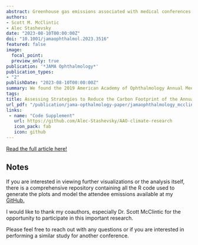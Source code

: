 ```yaml
---
abstract: Greenhouse gas emissions associated with medical conferences have been associated with climate change, and the effects of climate change have been associated with an increased incidence of ophthalmic diseases. Identifying practical strategies associated with reducing these emissions may be warranted.To assess greenhouse gas emissions associated with in-person and virtual meetings of the American Academy of Ophthalmology (AAO) and to conduct mitigation analyses to suggest strategies to reduce future emissions.Quality improvement study in which attendee and conference data were used to estimate emissions from in-person (October 12 to October 15, 2019, San Francisco, California) and virtual (November 13 to November 15, 2020) AAO annual meetings for 35 104 attendees. The data were also used to perform mitigation analyses to assess whether meeting format alterations could be used to reduce future emissions. Data were analyzed from December 21, 2021, to April 18, 2022.Attendance at a selected meeting. Total attendance was 23 190 participants in 2019 and 11 914 participants in 2020.Greenhouse gas emissions produced by the in-person meeting were estimated by calculating the equivalent metric tons of carbon dioxide (CO2) associated with attendee transportation, attendee accommodations, and the conference venue. Emissions produced by the virtual meeting were estimated by calculating the equivalent metric tons of CO2 associated with attendees’ computer use, network data transfer, and video-conferencing server use. Mitigation analyses simulated the association of changing the meeting location and format with reductions in emissions.In this analysis, the 2019 in-person meeting produced 39 910 metric tons of CO2 (1.73 metric tons of CO2 per capita), and the 2020 virtual meeting produced 38.6 metric tons of CO2 (0.003 metric tons of CO2 per capita). Mitigation analyses showed that holding a single in-person meeting in Chicago, Illinois, rather than San Francisco, California, could be associated with transportation-related emissions reductions of 19\\% (emissions for the San Francisco meeting, 38 993 metric tons of CO2; for the Chicago meeting, 31 616 metric tons of CO2). Holding multiple in-person meetings in separate regions could be associated with transportation-related emissions reductions of as much as 38\\% (emissions for the San Francisco meeting, 38 993 metric tons of CO2; for multiple meeting scenario 2, 24 165 metric tons of CO2).This study found that the AAO’s 2019 in-person meeting was associated with substantially higher greenhouse gas emissions compared with the 2020 virtual meeting, primarily due to transportation-related emissions. Increasing the proportion of virtual participants, holding the meeting in locations chosen to minimize transportation-related emissions, or offering multiple regional meeting locations may reduce the carbon footprint of future meetings.
authors:
- Scott M. McClintic
- Alec Stashevsky
date: "2023-08-10T00:00:00Z"
doi: "10.1001/jamaophthalmol.2023.3516"
featured: false
image:
  focal_point:
  preview_only: true
publication: '*JAMA Ophthalmology*'
publication_types:
- "2"
publishDate: "2023-08-10T00:00:00Z"
summary: We found the 2019 American Academy of Ophthalmology Annual Meeting was estimated to emit more carbon than what is used to power over 5000 homes in a year. Our research looks at various strategies and finds simply holding the meeting in a different location could reduce it by as much as 19%, other formats may cut it by 38%.
tags:
title: Assessing Strategies to Reduce the Carbon Footprint of the Annual Meeting of the American Academy of Ophthalmology
url_pdf: "/publication/jama-opthalmology-paper/jamaophthalmology_mcclintic_2023_oi_230045_1690483055.50535.pdf"
links:
 - name: "Code Supplement"
   url: https://github.com/Alec-Stashevsky/AAO-climate-research
   icon_pack: fab
   icon: github
---
```


[Read the full article here!](https://doi.org/10.1001/jamaophthalmol.2023.3516 "JAMA Ophthalmology Paper")

## Notes

If you are interested in viewing further visualizations or the analysis itself, there is a comprehensive repository containing all the R code used to generate the plots and model the attendee emissions available at my [GitHub.](https://github.com/Alec-Stashevsky/AAO-climate-research)

I would like to thank my coauthors, especially Dr. Scott McClintic for the opportunity to participate in this important research.

Please feel free to reach out with any questions or if you are interested in performing a similar study for another conference. 
